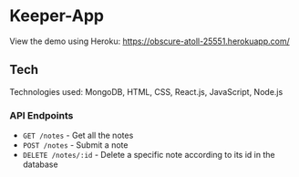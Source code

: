 # Keeper-App
View the demo using Heroku: https://obscure-atoll-25551.herokuapp.com/

## Tech
Technologies used: MongoDB, HTML, CSS, React.js, JavaScript, Node.js

### API Endpoints
- `GET /notes` - Get all the notes
- `POST /notes` - Submit a note
- `DELETE /notes/:id` - Delete a specific note according to its id in the database
